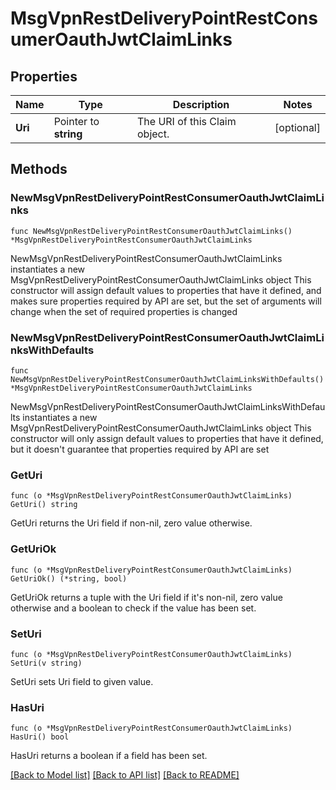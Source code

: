 # MsgVpnRestDeliveryPointRestConsumerOauthJwtClaimLinks

## Properties

Name | Type | Description | Notes
------------ | ------------- | ------------- | -------------
**Uri** | Pointer to **string** | The URI of this Claim object. | [optional] 

## Methods

### NewMsgVpnRestDeliveryPointRestConsumerOauthJwtClaimLinks

`func NewMsgVpnRestDeliveryPointRestConsumerOauthJwtClaimLinks() *MsgVpnRestDeliveryPointRestConsumerOauthJwtClaimLinks`

NewMsgVpnRestDeliveryPointRestConsumerOauthJwtClaimLinks instantiates a new MsgVpnRestDeliveryPointRestConsumerOauthJwtClaimLinks object
This constructor will assign default values to properties that have it defined,
and makes sure properties required by API are set, but the set of arguments
will change when the set of required properties is changed

### NewMsgVpnRestDeliveryPointRestConsumerOauthJwtClaimLinksWithDefaults

`func NewMsgVpnRestDeliveryPointRestConsumerOauthJwtClaimLinksWithDefaults() *MsgVpnRestDeliveryPointRestConsumerOauthJwtClaimLinks`

NewMsgVpnRestDeliveryPointRestConsumerOauthJwtClaimLinksWithDefaults instantiates a new MsgVpnRestDeliveryPointRestConsumerOauthJwtClaimLinks object
This constructor will only assign default values to properties that have it defined,
but it doesn't guarantee that properties required by API are set

### GetUri

`func (o *MsgVpnRestDeliveryPointRestConsumerOauthJwtClaimLinks) GetUri() string`

GetUri returns the Uri field if non-nil, zero value otherwise.

### GetUriOk

`func (o *MsgVpnRestDeliveryPointRestConsumerOauthJwtClaimLinks) GetUriOk() (*string, bool)`

GetUriOk returns a tuple with the Uri field if it's non-nil, zero value otherwise
and a boolean to check if the value has been set.

### SetUri

`func (o *MsgVpnRestDeliveryPointRestConsumerOauthJwtClaimLinks) SetUri(v string)`

SetUri sets Uri field to given value.

### HasUri

`func (o *MsgVpnRestDeliveryPointRestConsumerOauthJwtClaimLinks) HasUri() bool`

HasUri returns a boolean if a field has been set.


[[Back to Model list]](../README.md#documentation-for-models) [[Back to API list]](../README.md#documentation-for-api-endpoints) [[Back to README]](../README.md)


